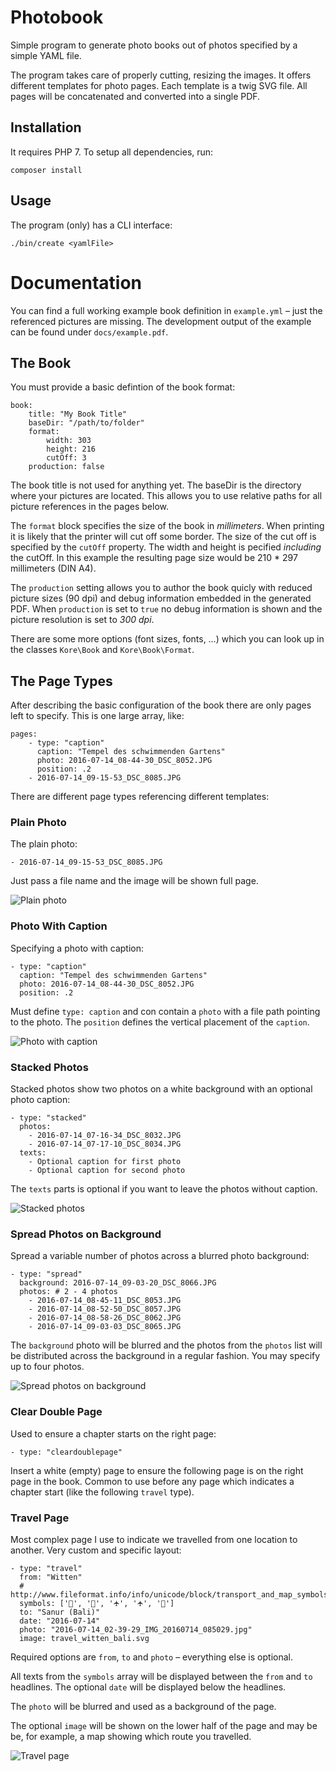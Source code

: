 # Photobook

Simple program to generate photo books out of photos specified by a simple YAML
file.

The program takes care of properly cutting, resizing the images. It offers
different templates for photo pages. Each template is a twig SVG file. All
pages will be concatenated and converted into a single PDF.

## Installation

It requires PHP 7. To setup all dependencies, run:

    composer install

## Usage

The program (only) has a CLI interface:

    ./bin/create <yamlFile>

# Documentation

You can find a full working example book definition in `example.yml` – just the
referenced pictures are missing. The development output of the example can be
found under `docs/example.pdf`.

## The Book

You must provide a basic defintion of the book format:

    book:
        title: "My Book Title"
        baseDir: "/path/to/folder"
        format:
            width: 303
            height: 216
            cutOff: 3
        production: false 

The book title is not used for anything yet. The baseDir is the directory where
your pictures are located. This allows you to use relative paths for all
picture references in the pages below.

The `format` block specifies the size of the book in *millimeters*. When
printing it is likely that the printer will cut off some border. The size of
the cut off is specified by the `cutOff` property. The width and height is
pecified *including* the cutOff. In this example the resulting page size would
be 210 * 297 millimeters (DIN A4).

The `production` setting allows you to author the book quicly with reduced
picture sizes (90 dpi) and debug information embedded in the generated PDF.
When `production` is set to `true` no debug information is shown and the
picture resolution is set to *300 dpi*.

There are some more options (font sizes, fonts, …) which you can look up in the
classes `Kore\Book` and `Kore\Book\Format`.

## The Page Types

After describing the basic configuration of the book there are only pages left
to specify. This is one large array, like:

    pages:
        - type: "caption"
          caption: "Tempel des schwimmenden Gartens"
          photo: 2016-07-14_08-44-30_DSC_8052.JPG
          position: .2
        - 2016-07-14_09-15-53_DSC_8085.JPG

There are different page types referencing different templates:

### Plain Photo

The plain photo:

    - 2016-07-14_09-15-53_DSC_8085.JPG

Just pass a file name and the image will be shown full page.

![Plain photo](docs/example-4.png)

### Photo With Caption

Specifying a photo with caption:

    - type: "caption"
      caption: "Tempel des schwimmenden Gartens"
      photo: 2016-07-14_08-44-30_DSC_8052.JPG
      position: .2

Must define `type: caption` and con contain a `photo` with a file path pointing
to the photo. The `position` defines the vertical placement of the `caption`.

![Photo with caption](docs/example-2.png)

### Stacked Photos

Stacked photos show two photos on a white background with an optional photo
caption:

    - type: "stacked"
      photos:
        - 2016-07-14_07-16-34_DSC_8032.JPG
        - 2016-07-14_07-17-10_DSC_8034.JPG
      texts:
        - Optional caption for first photo
        - Optional caption for second photo

The `texts` parts is optional if you want to leave the photos without caption.

![Stacked photos](docs/example-1.png)

### Spread Photos on Background

Spread a variable number of photos across a blurred photo background:

    - type: "spread"
      background: 2016-07-14_09-03-20_DSC_8066.JPG
      photos: # 2 - 4 photos
        - 2016-07-14_08-45-11_DSC_8053.JPG
        - 2016-07-14_08-52-50_DSC_8057.JPG
        - 2016-07-14_08-58-26_DSC_8062.JPG
        - 2016-07-14_09-03-03_DSC_8065.JPG

The `background` photo will be blurred and the photos from the `photos` list
will be distributed across the background in a regular fashion. You may specify
up to four photos.

![Spread photos on background](docs/example-3.png)

### Clear Double Page

Used to ensure a chapter starts on the right page:

    - type: "cleardoublepage"

Insert a white (empty) page to ensure the following page is on the right page
in the book. Common to use before any page which indicates a chapter start
(like the following `travel` type).

### Travel Page

Most complex page I use to indicate we travelled from one location to another.
Very custom and specific layout:

    - type: "travel"
      from: "Witten"
      # http://www.fileformat.info/info/unicode/block/transport_and_map_symbols/list.htm
      symbols: ['🚗', '🚌', '🛧', '🛧', '🚌']
      to: "Sanur (Bali)"
      date: "2016-07-14"
      photo: "2016-07-14_02-39-29_IMG_20160714_085029.jpg"
      image: travel_witten_bali.svg

Required options are `from`, `to` and `photo` – everything else is optional.

All texts from the `symbols` array will be displayed between the `from` and
`to` headlines. The optional `date` will be displayed below the headlines.

The `photo` will be blurred and used as a background of the page.

The optional `image` will be shown on the lower half of the page and may be be,
for example, a map showing which route you travelled.

![Travel page](docs/example-0.png)

